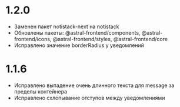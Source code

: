 # 1.2.0

- Заменен пакет notistack-next на notistack
- Обновлены пакеты: @astral-frontend/components, @astral-frontend/icons, @astral-frontend/styles, @astral-frontend/core
- Исправлено значение borderRadius у уведомлений

# 1.1.6

- Исправлено выпадение очень длинного текста для message за пределы контейнера
- Исправлено схлопывание отступов между уведомлениями
